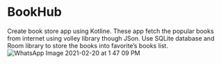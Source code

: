 # BookHub

Create book store app using Kotline. These app fetch the popular books from internet using
volley library though JSon. Use SQLite database and Room library to store the books into
favorite’s books list.
![WhatsApp Image 2021-02-20 at 1 47 09 PM](https://user-images.githubusercontent.com/54788133/108589026-542b5200-7382-11eb-8be3-9391f4bd57b7.jpeg)

